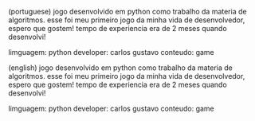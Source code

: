 (portuguese)
jogo desenvolvido em python como trabalho da materia de algoritmos. esse foi meu primeiro jogo da minha vida de desenvolvedor, espero que gostem!
tempo de experiencia era de 2 meses quando desenvolvi!

limguagem: python
developer: carlos gustavo
conteudo: game

(english)
jogo desenvolvido em python como trabalho da materia de algoritmos. esse foi meu primeiro jogo da minha vida de desenvolvedor, espero que gostem!
tempo de experiencia era de 2 meses quando desenvolvi!

limguagem: python
developer: carlos gustavo
conteudo: game